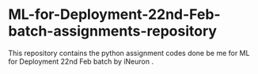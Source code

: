 # ML-for-Deployment-22nd-Feb-batch-assignments-repository
This repository contains the python assignment codes done be me for ML for Deployment 22nd Feb batch by iNeuron . 
